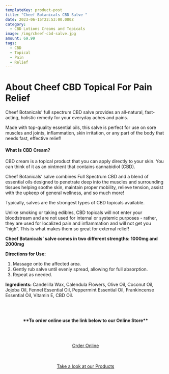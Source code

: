 ```yaml
---
templateKey: product-post
title: "Cheef Botanicals CBD Salve "
date: 2023-06-15T22:53:00.000Z
category:
  - CBD Lotions Creams and Topicals
image: /img/cheef-cbd-salve.jpg
amount: 69.99
tags:
  - CBD
  - Topical
  - Pain
  - Relief
---
```

# **About Cheef CBD Topical For Pain Relief**

Cheef Botanicals' full spectrum CBD salve provides an all-natural, fast-acting, holistic remedy for your everyday aches and pains. 

Made with top-quality essential oils, this salve is perfect for use on sore muscles and joints, inflammation, skin irritation, or any part of the body that needs fast, effective relief! 

#### **What Is CBD Cream?**

CBD cream is a topical product that you can apply directly to your skin. You can think of it as an ointment that contains cannabidiol (CBD).

Cheef Botanicals’ salve combines Full Spectrum CBD and a blend of essential oils designed to penetrate deep into the muscles and surrounding tissues helping soothe skin, maintain proper mobility, relieve tension, assist with the upkeep of general wellness, and so much more! 

Typically, salves are the strongest types of CBD topicals available.

Unlike smoking or taking edibles, CBD topicals will not enter your bloodstream and are not used for internal or systemic purposes - rather, they are used for localized pain and inflammation and will not get you “high”. This is what makes them so great for external relief!

**Cheef Botanicals’ salve comes in two different strengths: 1000mg and 2000mg**

**Directions for Use:**

1. Massage onto the affected area.
2. Gently rub salve until evenly spread, allowing for full absorption.
3. Repeat as needed.

**Ingredients:** Candelilla Wax, Calendula Flowers, Olive Oil, Coconut Oil, Jojoba Oil, Fennel Essential Oil, Peppermint Essential Oil, Frankincense Essential Oil, Vitamin E, CBD Oil.

<br><br>

<Center>

**\*\*To order online use the link below to our Online Store\*\***

<br><br>

<Center><a class="link-view-more-products" target="_blank" href="https://capitalcbd.shop/product/">Order Online</a></

<br><br><br>

<Center><a class="link-view-more-products" target="_blank" href="https://capitalamericanshaman.com/products">Take a look at our Products</a></Center>

<br><br>